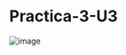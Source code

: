 # Practica-3-U3

![image](https://github.com/AngelDavidFloresQuintanilla/Practica-3-U3/assets/148559104/400c339a-48db-4bed-9046-5c03c33abd70)

